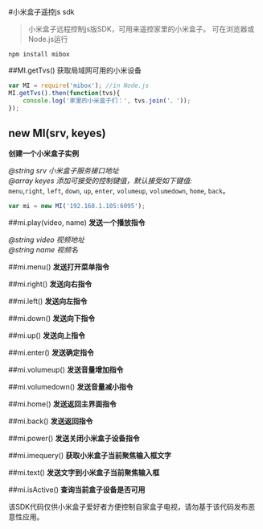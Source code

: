 #小米盒子遥控js sdk

>小米盒子远程控制js版SDK，可用来遥控家里的小米盒子。
>可在浏览器或Node.js运行

```shell
npm install mibox
```

##MI.getTvs()
获取局域网可用的小米设备
```javascript
var MI = require('mibox'); //in Node.js
MI.getTvs().then(function(tvs){
    console.log('家里的小米盒子们：', tvs.join('、'));
});
```


## new MI(srv, keyes)
**创建一个小米盒子实例**

*@string srv    小米盒子服务接口地址*  
*@array  keyes  添加可接受的控制键值，默认接受如下键值:*  
``menu``,``right``, ``left``, ``down``, ``up``, ``enter``, ``volumeup``, ``volumedown``, ``home``, ``back``。

```javascript
var mi = new MI('192.168.1.105:6095');
```

##mi.play(video, name)
**发送一个播放指令**

*@string video 视频地址*  
*@string name  视频名*

##mi.menu()
**发送打开菜单指令**

##mi.right()
**发送向右指令**

##mi.left()
**发送向左指令**

##mi.down()
**发送向下指令**

##mi.up()
**发送向上指令**

##mi.enter()
**发送确定指令**

##mi.volumeup()
**发送音量增加指令**

##mi.volumedown()
**发送音量减小指令**

##mi.home()
**发送返回主界面指令**

##mi.back()
**发送返回指令**

##mi.power()
**发送关闭小米盒子设备指令**

##mi.imequery()
**获取小米盒子当前聚焦输入框文字**

##mi.text()
**发送文字到小米盒子当前聚焦输入框**

##mi.isActive()
**查询当前盒子设备是否可用**


该SDK代码仅供小米盒子爱好者方便控制自家盒子电视，请勿基于该代码发布恶意性应用。
